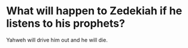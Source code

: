# What will happen to Zedekiah if he listens to his prophets?

Yahweh will drive him out and he will die.
